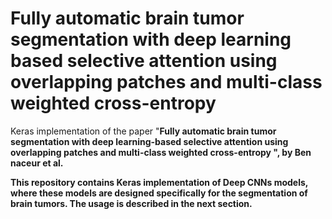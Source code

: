 # Fully automatic brain tumor segmentation with deep learning based selective attention using overlapping patches and multi-class weighted cross-entropy
Keras implementation of the paper "<b>Fully automatic brain tumor segmentation with deep learning-based selective attention using overlapping patches and multi-class weighted cross-entropy <b>", by  Ben naceur et al.

This repository contains Keras implementation of Deep CNNs models, where these models are designed specifically for the segmentation of brain tumors. The usage is described in the next section.
